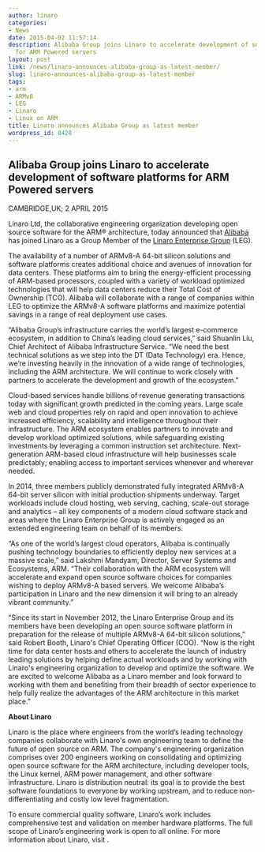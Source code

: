 ```yaml
---
author: linaro
categories:
- News
date: 2015-04-02 11:57:14
description: Alibaba Group joins Linaro to accelerate development of software platforms
  for ARM Powered servers
layout: post
link: /news/linaro-announces-alibaba-group-as-latest-member/
slug: linaro-announces-alibaba-group-as-latest-member
tags:
- arm
- ARMv8
- LEG
- Linaro
- Linux on ARM
title: Linaro announces Alibaba Group as latest member
wordpress_id: 8428
---
```


## Alibaba Group joins Linaro to accelerate development of software platforms for ARM Powered servers

CAMBRIDGE,UK; 2 APRIL 2015

Linaro Ltd, the collaborative engineering organization developing open source software for the ARM® architecture, today announced that [Alibaba](http://www.alibaba.com) has joined Linaro as a Group Member of the [Linaro Enterprise Group](https://wiki.linaro.org/LEG) (LEG).

The availability of a number of ARMv8-A 64-bit silicon solutions and software platforms creates additional choice and avenues of innovation for data centers. These platforms aim to bring the energy-efficient processing of ARM-based processors, coupled with a variety of workload optimized technologies that will help data centers reduce their Total Cost of Ownership (TCO). Alibaba will collaborate with a range of companies within LEG to optimize the ARMv8-A software platforms and maximize potential savings in a range of real deployment use cases.

“Alibaba Group’s infrastructure carries the world’s largest e-commerce ecosystem, in addition to China’s leading cloud services,” said Shuanlin Liu, Chief Architect of Alibaba Infrastructure Service. “We need the best technical solutions as we step into the DT (Data Technology) era. Hence, we’re investing heavily in the innovation of a wide range of technologies, including the ARM architecture. We will continue to work closely with partners to accelerate the development and growth of the ecosystem.”

Cloud-based services handle billions of revenue generating transactions today with significant growth predicted in the coming years. Large scale web and cloud properties rely on rapid and open innovation to achieve increased efficiency, scalability and intelligence throughout their infrastructure. The ARM ecosystem enables partners to innovate and develop workload optimized solutions, while safeguarding existing investments by leveraging a common instruction set architecture. Next-generation ARM-based cloud infrastructure will help businesses scale predictably; enabling access to important services whenever and wherever needed.

In 2014, three members publicly demonstrated fully integrated ARMv8-A 64-bit server silicon with initial production shipments underway. Target workloads include cloud hosting, web serving, caching, scale-out storage and analytics – all key components of a modern cloud software stack and areas where the Linaro Enterprise Group is actively engaged as an extended engineering team on behalf of its members.

“As one of the world’s largest cloud operators, Alibaba is continually pushing technology boundaries to efficiently deploy new services at a massive scale,” said Lakshmi Mandyam, Director, Server Systems and Ecosystems, ARM. “Their collaboration with the ARM ecosystem will accelerate and expand open source software choices for companies wishing to deploy ARMv8-A based servers. We welcome Alibaba’s participation in Linaro and the new dimension it will bring to an already vibrant community.”

“Since its start in November 2012, the Linaro Enterprise Group and its members have been developing an open source software platform in preparation for the release of multiple ARMv8-A 64-bit silicon solutions,” said Robert Booth, Linaro's Chief Operating Officer (COO). “Now is the right time for data center hosts and others to accelerate the launch of industry leading solutions by helping define actual workloads and by working with Linaro's engineering organization to develop and optimize the software. We are excited to welcome Alibaba as a Linaro member and look forward to working with them and benefiting from their breadth of sector experience to help fully realize the advantages of the ARM architecture in this market place.”



**About Linaro**

Linaro is the place where engineers from the world’s leading technology companies collaborate with Linaro's own engineering team to define the future of open source on ARM. The company's engineering organization comprises over 200 engineers working on consolidating and optimizing open source software for the ARM architecture, including developer tools, the Linux kernel, ARM power management, and other software infrastructure. Linaro is distribution neutral: its goal is to provide the best software foundations to everyone by working upstream, and to reduce non-differentiating and costly low level fragmentation.

To ensure commercial quality software, Linaro’s work includes comprehensive test and validation on member hardware platforms. The full scope of Linaro’s engineering work is open to all online. For more information about Linaro, visit [](/).